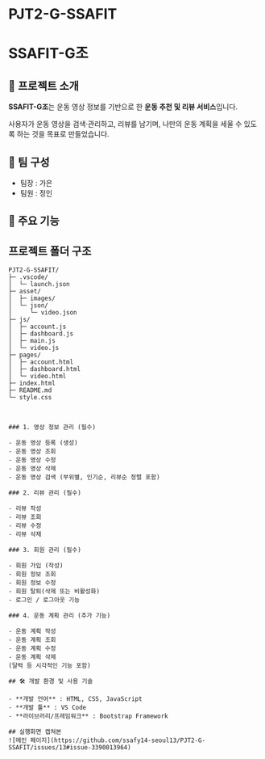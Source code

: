 # PJT2-G-SSAFIT
# SSAFIT-G조

## 📌 프로젝트 소개

**SSAFIT-G조**는 운동 영상 정보를 기반으로 한 **운동 추천 및 리뷰 서비스**입니다.

사용자가 운동 영상을 검색·관리하고, 리뷰를 남기며, 나만의 운동 계획을 세울 수 있도록 하는 것을 목표로 만들었습니다.

## 👥 팀 구성

- 팀장 : 가은
- 팀원 : 정인

## 🚀 주요 기능

## 프로젝트 폴더 구조

```text
PJT2-G-SSAFIT/
├─ .vscode/
│  └─ launch.json
├─ asset/
│  ├─ images/
│  └─ json/
│     └─ video.json
├─ js/
│  ├─ account.js
│  ├─ dashboard.js
│  ├─ main.js
│  └─ video.js
├─ pages/
│  ├─ account.html
│  ├─ dashboard.html
│  └─ video.html
├─ index.html
├─ README.md
└─ style.css



### 1. 영상 정보 관리 (필수)

- 운동 영상 등록 (생성)
- 운동 영상 조회
- 운동 영상 수정
- 운동 영상 삭제
- 운동 영상 검색 (부위별, 인기순, 리뷰순 정렬 포함)

### 2. 리뷰 관리 (필수)

- 리뷰 작성
- 리뷰 조회
- 리뷰 수정
- 리뷰 삭제

### 3. 회원 관리 (필수)

- 회원 가입 (작성)
- 회원 정보 조회
- 회원 정보 수정
- 회원 탈퇴(삭제 또는 비활성화)
- 로그인 / 로그아웃 기능

### 4. 운동 계획 관리 (추가 기능)

- 운동 계획 작성
- 운동 계획 조회
- 운동 계획 수정
- 운동 계획 삭제
(달력 등 시각적인 기능 포함)

## 🛠️ 개발 환경 및 사용 기술

- **개발 언어** : HTML, CSS, JavaScript
- **개발 툴** : VS Code
- **라이브러리/프레임워크** : Bootstrap Framework

## 실행화면 캡쳐본
![메인 페이지](https://github.com/ssafy14-seoul13/PJT2-G-SSAFIT/issues/13#issue-3390013964)
